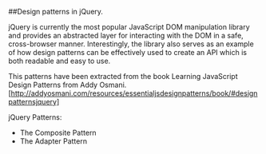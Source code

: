 ##Design patterns in jQuery.

jQuery is currently the most popular JavaScript DOM manipulation library and provides an abstracted layer for 
interacting with the DOM in a safe, cross-browser manner. Interestingly, the library also serves as an example of how 
design patterns can be effectively used to create an API which is both readable and easy to use.

This patterns have been extracted from the book Learning JavaScript Design Patterns from Addy Osmani.[http://addyosmani.com/resources/essentialjsdesignpatterns/book/#designpatternsjquery]

jQuery Patterns:
- The Composite Pattern
- The Adapter Pattern

